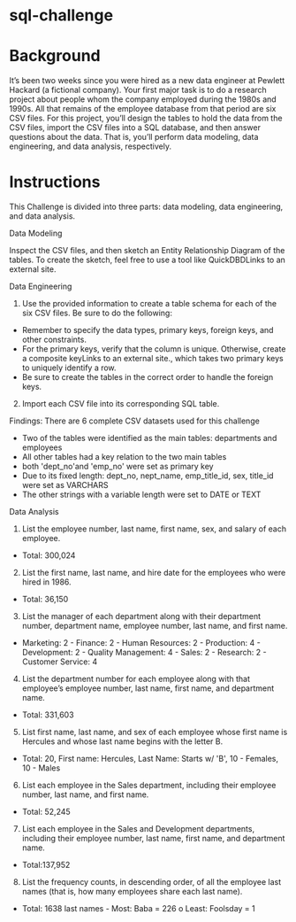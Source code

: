 # sql-challenge

# Background
It’s been two weeks since you were hired as a new data engineer at Pewlett Hackard (a fictional company). Your first major task is to do a research project about people whom the company employed during the 1980s and 1990s. All that remains of the employee database from that period are six CSV files.
For this project, you’ll design the tables to hold the data from the CSV files, import the CSV files into a SQL database, and then answer questions about the data. That is, you’ll perform data modeling, data engineering, and data analysis, respectively.

# Instructions

This Challenge is divided into three parts: data modeling, data engineering, and data analysis.

Data Modeling

Inspect the CSV files, and then sketch an Entity Relationship Diagram of the tables. To create the sketch, feel free to use a tool like QuickDBDLinks to an external site.

Data Engineering
1.	Use the provided information to create a table schema for each of the six CSV files. Be sure to do the following:
 - Remember to specify the data types, primary keys, foreign keys, and other constraints.
 - For the primary keys, verify that the column is unique. Otherwise, create a composite keyLinks to an external site., which takes two primary keys to uniquely identify a row.
 - Be sure to create the tables in the correct order to handle the foreign keys.

2. Import each CSV file into its corresponding SQL table.

Findings:
There are 6 complete CSV datasets used for this challenge
- Two of the tables were identified as the main tables: departments and employees
- All other tables had a key relation to the two main tables
- both 'dept_no'and 'emp_no' were set as primary key
- Due to its fixed length: dept_no, nept_name, emp_title_id, sex, title_id were set as VARCHARS
- The other strings with a variable length were set to DATE or TEXT
   
Data Analysis
1.	List the employee number, last name, first name, sex, and salary of each employee.
   - Total: 300,024
2.	List the first name, last name, and hire date for the employees who were hired in 1986.
   - Total: 36,150
3.	List the manager of each department along with their department number, department name, employee number, last name, and first name.
   - Marketing: 2
  	- Finance: 2
  	- Human Resources: 2
  	- Production: 4
  	- Development: 2
  	- Quality Management: 4
  	- Sales: 2
  	- Research: 2
  	- Customer Service: 4
4.	List the department number for each employee along with that employee’s employee number, last name, first name, and department name.
   - Total: 331,603
5.	List first name, last name, and sex of each employee whose first name is Hercules and whose last name begins with the letter B.
   - Total: 20, First name: Hercules, Last Name: Starts w/ 'B', 10 - Females, 10 - Males
6.	List each employee in the Sales department, including their employee number, last name, and first name.
   - Total: 52,245
7.	List each employee in the Sales and Development departments, including their employee number, last name, first name, and department name.
   - Total:137,952
8.	List the frequency counts, in descending order, of all the employee last names (that is, how many employees share each last name).
   - Total: 1638 last names
  	- Most: Baba = 226
  	o Least: Foolsday = 1

